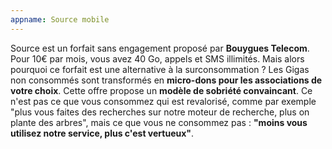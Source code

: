 ```yaml
---
appname: Source mobile
---
```


Source est un forfait sans engagement proposé par **Bouygues Telecom**. Pour 10€ par mois, vous avez 40 Go, appels et SMS illimités. Mais alors pourquoi ce forfait est une alternative à la surconsommation ? Les Gigas non consommés sont transformés en **micro-dons pour les associations de votre choix**. Cette offre propose un **modèle de sobriété convaincant**. Ce n'est pas ce que vous consommez qui est revalorisé, comme par exemple "plus vous faites des recherches sur notre moteur de recherche, plus on plante des arbres", mais ce que vous ne consommez pas : **"moins vous utilisez notre service, plus c'est vertueux"**.
